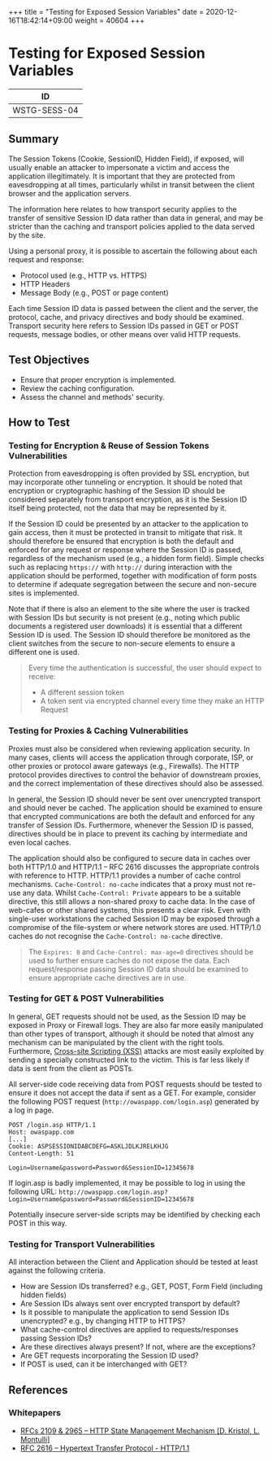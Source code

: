 +++
title = "Testing for Exposed Session Variables"
date =  2020-12-16T18:42:14+09:00
weight = 40604
+++

# Testing for Exposed Session Variables

|ID          |
|------------|
|WSTG-SESS-04|

## Summary

The Session Tokens (Cookie, SessionID, Hidden Field), if exposed, will usually enable an attacker to impersonate a victim and access the application illegitimately. It is important that they are protected from eavesdropping at all times, particularly whilst in transit between the client browser and the application servers.

The information here relates to how transport security applies to the transfer of sensitive Session ID data rather than data in general, and may be stricter than the caching and transport policies applied to the data served by the site.

Using a personal proxy, it is possible to ascertain the following about each request and response:

- Protocol used (e.g., HTTP vs. HTTPS)
- HTTP Headers
- Message Body (e.g., POST or page content)

Each time Session ID data is passed between the client and the server, the protocol, cache, and privacy directives and body should be examined. Transport security here refers to Session IDs passed in GET or POST requests, message bodies, or other means over valid HTTP requests.

## Test Objectives

- Ensure that proper encryption is implemented.
- Review the caching configuration.
- Assess the channel and methods' security.

## How to Test

### Testing for Encryption & Reuse of Session Tokens Vulnerabilities

Protection from eavesdropping is often provided by SSL encryption, but may incorporate other tunneling or encryption. It should be noted that encryption or cryptographic hashing of the Session ID should be considered separately from transport encryption, as it is the Session ID itself being protected, not the data that may be represented by it.

If the Session ID could be presented by an attacker to the application to gain access, then it must be protected in transit to mitigate that risk. It should therefore be ensured that encryption is both the default and enforced for any request or response where the Session ID is passed, regardless of the mechanism used (e.g., a hidden form field). Simple checks such as replacing `https://` with `http://` during interaction with the application should be performed, together with modification of form posts to determine if adequate segregation between the secure and non-secure sites is implemented.

Note that if there is also an element to the site where the user is tracked with Session IDs but security is not present (e.g., noting which public documents a registered user downloads) it is essential that a different Session ID is used. The Session ID should therefore be monitored as the client switches from the secure to non-secure elements to ensure a different one is used.

> Every time the authentication is successful, the user should expect to receive:
>
> - A different session token
> - A token sent via encrypted channel every time they make an HTTP Request

### Testing for Proxies & Caching Vulnerabilities

Proxies must also be considered when reviewing application security. In many cases, clients will access the application through corporate, ISP, or other proxies or protocol aware gateways (e.g., Firewalls). The HTTP protocol provides directives to control the behavior of downstream proxies, and the correct implementation of these directives should also be assessed.

In general, the Session ID should never be sent over unencrypted transport and should never be cached. The application should be examined to ensure that encrypted communications are both the default and enforced for any transfer of Session IDs. Furthermore, whenever the Session ID is passed, directives should be in place to prevent its caching by intermediate and even local caches.

The application should also be configured to secure data in caches over both HTTP/1.0 and HTTP/1.1 – RFC 2616 discusses the appropriate controls with reference to HTTP. HTTP/1.1 provides a number of cache control mechanisms. `Cache-Control: no-cache` indicates that a proxy must not re-use any data. Whilst `Cache-Control: Private` appears to be a suitable directive, this still allows a non-shared proxy to cache data. In the case of web-cafes or other shared systems, this presents a clear risk. Even with single-user workstations the cached Session ID may be exposed through a compromise of the file-system or where network stores are used. HTTP/1.0 caches do not recognise the `Cache-Control: no-cache` directive.

> The `Expires: 0` and `Cache-Control: max-age=0` directives should be used to further ensure caches do not expose the data. Each request/response passing Session ID data should be examined to ensure appropriate cache directives are in use.

### Testing for GET & POST Vulnerabilities

In general, GET requests should not be used, as the Session ID may be exposed in Proxy or Firewall logs. They are also far more easily manipulated than other types of transport, although it should be noted that almost any mechanism can be manipulated by the client with the right tools. Furthermore, [Cross-site Scripting (XSS)](https://owasp.org/www-community/attacks/xss/) attacks are most easily exploited by sending a specially constructed link to the victim. This is far less likely if data is sent from the client as POSTs.

All server-side code receiving data from POST requests should be tested to ensure it does not accept the data if sent as a GET. For example, consider the following POST request (`http://owaspapp.com/login.asp`) generated by a log in page.

```http
POST /login.asp HTTP/1.1
Host: owaspapp.com
[...]
Cookie: ASPSESSIONIDABCDEFG=ASKLJDLKJRELKHJG
Content-Length: 51

Login=Username&password=Password&SessionID=12345678
```

If login.asp is badly implemented, it may be possible to log in using the following URL: `http://owaspapp.com/login.asp?Login=Username&password=Password&SessionID=12345678`

Potentially insecure server-side scripts may be identified by checking each POST in this way.

### Testing for Transport Vulnerabilities

All interaction between the Client and Application should be tested at least against the following criteria.

- How are Session IDs transferred? e.g., GET, POST, Form Field (including hidden fields)
- Are Session IDs always sent over encrypted transport by default?
- Is it possible to manipulate the application to send Session IDs unencrypted? e.g., by changing HTTP to HTTPS?
- What cache-control directives are applied to requests/responses passing Session IDs?
- Are these directives always present? If not, where are the exceptions?
- Are GET requests incorporating the Session ID used?
- If POST is used, can it be interchanged with GET?

## References

### Whitepapers

- [RFCs 2109 & 2965 – HTTP State Management Mechanism [D. Kristol, L. Montulli]](https://www.ietf.org/rfc/rfc2965.txt)
- [RFC 2616 – Hypertext Transfer Protocol - HTTP/1.1](https://www.ietf.org/rfc/rfc2616.txt)
